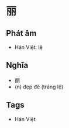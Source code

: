# 丽

## Phát âm
* Hán Việt: lệ

## Nghĩa
* 丽
* (n) đẹp đẽ (tráng lệ)

## Tags
* Hán Việt

<script>window.HANZI_FIELD='丽';</script>